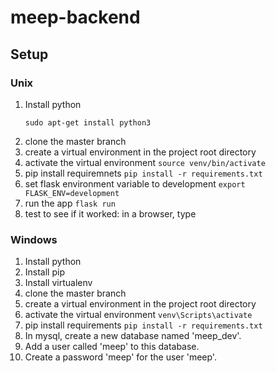 # meep-backend

## Setup

### Unix
  1. Install python
     ```
     sudo apt-get install python3
     ```
  2. clone the master branch
  3. create a virtual environment in the project root directory
  4. activate the virtual environment ```source venv/bin/activate```
  5. pip install requiremnets ```pip install -r requirements.txt```
  6. set flask environment variable to development
    ```
    export FLASK_ENV=development
    ```
  7. run the app
    ```
    flask run
    ```
  8. test to see if it worked: in a browser, type 
  
  

### Windows
  1. Install python
  2. Install pip
  3. Install virtualenv
  4. clone the master branch
  5. create a virtual environment in the project root directory
  6. activate the virtual environment ```venv\Scripts\activate```
  7. pip install requirements ```pip install -r requirements.txt```
  8. In mysql, create a new database named 'meep_dev'.
  9. Add a user called 'meep' to this database. 
  10. Create a password 'meep' for the user 'meep'.
